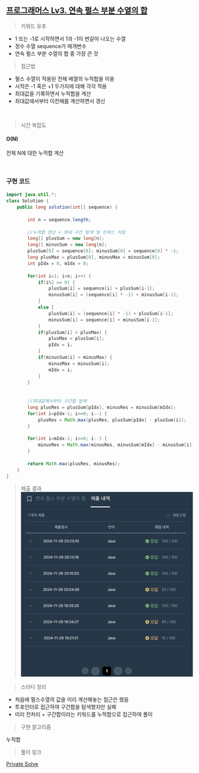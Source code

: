 ## [프로그래머스 Lv3. 연속 펄스 부분 수열의 합](https://school.programmers.co.kr/learn/courses/30/lessons/161988)

> 키워드 유추
- 1 또는 -1로 시작하면서 1과 -1이 번갈아 나오는 수열
- 정수 수열 sequence가 매개변수
- 연속 펄스 부분 수열의 합 중 가장 큰 것

> 접근법
- 펄스 수열이 적용된 전체 배열의 누적합을 이용
- 시작은 -1 혹은 +1 두가지에 대해 각각 적용
- 최대값을 기록하면서 누적합을 계산
- 최대값에서부터 이전해를 계산하면서 갱신

<br/>

> 시간 복잡도

#### O(N)

전체 N에 대한 누적합 계산

<br/>

### 구현 코드

```java
import java.util.*;
class Solution {
    public long solution(int[] sequence) {

        int n = sequence.length;
        
        //누적합 연산 + 최대 구간 탐색 및 인덱스 저장
        long[] plusSum = new long[n];
        long[] minusSum = new long[n];
        plusSum[0] = sequence[0]; minusSum[0] = sequence[0] * -1;
        long plusMax = plusSum[0], minusMax = minusSum[0];
        int pIdx = 0, mIdx = 0;
        
        for(int i=1; i<n; i++) {
            if(i%2 == 0) {
                plusSum[i] = sequence[i] + plusSum[i-1];
                minusSum[i] = (sequence[i] * -1) + minusSum[i-1];
            }
            else {
                plusSum[i] = (sequence[i] * -1) + plusSum[i-1];
                minusSum[i] = sequence[i] + minusSum[i-1];
            }
            if(plusSum[i] > plusMax) {
                plusMax = plusSum[i];
                pIdx = i;
            }
            if(minusSum[i] > minusMax) {
                minusMax = minusSum[i];
                mIdx = i;
            }
        }
    
        
        //최대값에서부터 구간합 탐색
        long plusRes = plusSum[pIdx], minusRes = minusSum[mIdx];
        for(int i=pIdx-1; i>=0; i--) {
            plusRes = Math.max(plusRes, plusSum[pIdx] - plusSum[i]);
        }
        
        for(int i=mIdx-1; i>=0; i--) {
            minusRes = Math.max(minusRes, minusSum[mIdx] - minusSum[i]);
        }
        
        return Math.max(plusRes, minusRes);
    }
}
```

> 제출 결과
![제출결과](./result.png)
> 

> 스터디 정리
- 처음에 펄스수열의 값을 미리 계산해놓는 접근은 했음
- 투포인터로 접근하여 구간합을 탐색했지만 실패
- 미리 전처리 + 구간합이라는 키워드를 누적합으로 접근하여 풀이


> 구현 알고리즘
<p> 누적합 </p>

> 풀이 링크

[Private Solve](https://github.com/The-Four-Error-Pickers/Algorithm-Study/tree/main/Private%20Solve/161988.%20%EC%97%B0%EC%86%8D%20%ED%8E%84%EC%8A%A4%20%EB%B6%80%EB%B6%84%20%EC%88%98%EC%97%B4%EC%9D%98%20%ED%95%A9/Be-HinD(Ryo))
